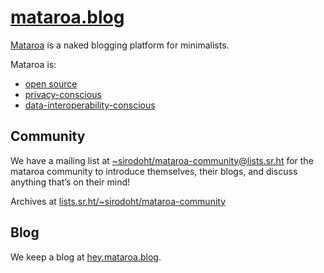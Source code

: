# [mataroa.blog](https://mataroa.blog/)

[Mataroa](https://mataroa.blog/) is a naked blogging platform for minimalists.

Mataroa is:

* [open source](https://github.com/mataroa-blog/mataroa)
* [privacy-conscious](https://mataroa.blog/modus/operandi/)
* [data-interoperability-conscious](https://mataroa.blog/export/)

## Community

We have a mailing list at
[~sirodoht/mataroa-community@lists.sr.ht](mailto:~sirodoht/mataroa-community@lists.sr.ht)
for the mataroa community to introduce themselves, their blogs, and discuss
anything that’s on their mind!

Archives at
[lists.sr.ht/~sirodoht/mataroa-community](https://lists.sr.ht/~sirodoht/mataroa-community)

## Blog

We keep a blog at [hey.mataroa.blog](https://hey.mataroa.blog).
